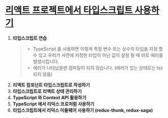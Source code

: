 # [리액트 프로젝트에서 타입스크립트 사용하기](https://react.vlpt.us/using-typescript/)

1. **타입스크립트 연습**
   > - TypeScript 를 사용하면 이렇게 특정 변수 또는 상수의 타입을 지정 할 수 있고 우리가 사전에 지정한 타입이 아닌 값이 설정 될 때 바로 에러를 발생시킵니다.
   > - 에러가 나타났을땐 컴파일이 되지 않습니다. (에러가 있는 상태로는 tsc 되지 않음)
2. **리액트 컴포넌트 타입스크립트로 작성하기**
3. **타입스크립트로 리액트 상태 관리하기**
4. **TypeScript 와 Context API 활용하기**
5. **TypeScript 에서 리덕스 프로처럼 사용하기**
6. **타입스크립트에서 리덕스 미들웨어 사용하기 (redux-thunk, redux-saga)**
